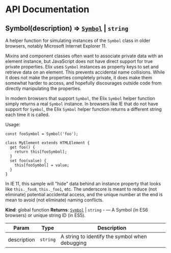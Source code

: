 # API Documentation
<a name="Symbol"></a>

## Symbol(description) ⇒ <code>[Symbol](#Symbol)</code> &#124; <code>string</code>
A helper function for simulating instances of the `Symbol` class in older
browsers, notably Microsoft Internet Explorer 11.

Mixins and component classes often want to associate private data with an
element instance, but JavaScript does not have direct support for true
private properties. Elix uses `Symbol` instances as property keys to set and
retrieve data on an element. This prevents accidental name collisions. While
it does not make the properties completely private, it does make them
somewhat harder to access, and hopefully discourages outside code from
directly manipulating the properties.

In modern browsers that support `Symbol`, the Elix `Symbol` helper function
simply returns a real `Symbol` instance. In browsers like IE that do not have
support for `Symbol`, the Elix `Symbol` helper function returns a different
string each time it is called.

Usage:

    const fooSymbol = Symbol('foo');

    class MyElement extends HTMLElement {
      get foo() {
        return this[fooSymbol];
      }
      set foo(value) {
        this[fooSymbol] = value;
      }
    }

In IE 11, this sample will "hide" data behind an instance property that looks
like `this._foo0`, `this._foo1`, etc. The underscore is meant to reduce (not
eliminate) potential accidental access, and the unique number at the end is
mean to avoid (not eliminate) naming conflicts.

  **Kind**: global function
**Returns**: <code>[Symbol](#Symbol)</code> &#124; <code>string</code> - — A Symbol (in ES6 browsers) or unique string ID (in
ES5).  

| Param | Type | Description |
| --- | --- | --- |
| description | <code>string</code> | A string to identify the symbol when debugging |

